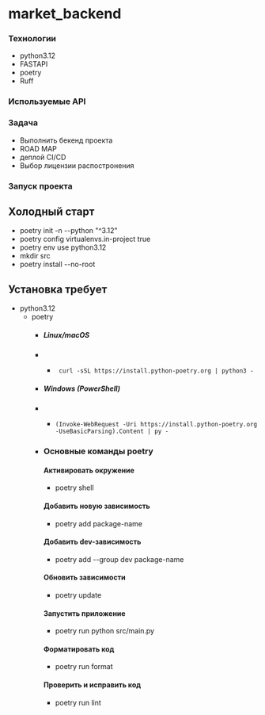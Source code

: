 # market_backend

### Технологии
- python3.12
- FASTAPI 
- poetry 
- Ruff 
### Используемые API


### Задача
- Выполнить бекенд проекта
- ROAD MAP 
- деплой CI/CD
- Выбор лицензии распостронения 


### Запуск проекта

## Холодный старт
- poetry init -n --python "^3.12"
- poetry config virtualenvs.in-project true
- poetry env use python3.12
- mkdir src
- poetry install --no-root

## Установка требует
  * python3.12
    * poetry
        * ##### Linux/macOS
        - *      curl -sSL https://install.python-poetry.org | python3 -
        * ##### Windows (PowerShell)
        - *     (Invoke-WebRequest -Uri https://install.python-poetry.org -UseBasicParsing).Content | py -
        * ### Oсновные команды poetry
          #### Активировать окружение
          - poetry shell
          #### Добавить новую зависимость
          - poetry add package-name
          #### Добавить dev-зависимость
          - poetry add --group dev package-name
          #### Обновить зависимости
          - poetry update
          #### Запустить приложение
          - poetry run python src/main.py 
          #### Форматировать код
          - poetry run format
          #### Проверить и исправить код
          - poetry run lint